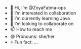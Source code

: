 - 👋 Hi, I’m @ZoyaFatma-ops
- 👀 I’m interested in collaboration 
- 🌱 I’m currently learning Java
- 💞️ I’m looking to collaborate on 
- 📫 How to reach me 
- 😄 Pronouns: she/her
- ⚡ Fun fact: ...

<!---
ZoyaFatma-ops/ZoyaFatma-ops is a ✨ special ✨ repository because its `README.md` (this file) appears on your GitHub profile.
You can click the Preview link to take a look at your changes.
--->

